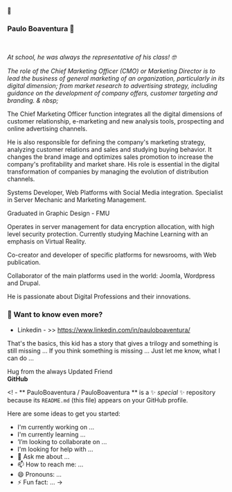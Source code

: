 👋
### Paulo Boaventura 👋
<br>

 </p><p> <i> <font style = "vertical-align: inherit;"> <font style = "vertical-align: inherit;" class = ""> At school, he was always the representative of his class! </font> <font style = "vertical-align: inherit;"> 🤓 </font> </font> </i> </p>

<p> <i> <font style = "vertical-align: inherit;"> <font style = "vertical-align: inherit;"> The role of the Chief Marketing Officer (CMO) or Marketing Director is to lead the business of general marketing of an organization, particularly in its digital dimension; </font> <font style = "vertical-align: inherit;" class = ""> from market research to advertising strategy, including guidance on the development of company offers, customer targeting and branding. & nbsp; </font> </font> </i> </p>

<p> <font style = "vertical-align: inherit;"> <font style = "vertical-align: inherit;"> The Chief Marketing Officer function integrates all the digital dimensions of customer relationship, e-marketing and new analysis tools, prospecting and online advertising channels. </font> </font> </p>

<p> <font style = "vertical-align: inherit;"> <font style = "vertical-align: inherit;"> He is also responsible for defining the company's marketing strategy, analyzing customer relations and sales and studying buying behavior. </font> <font style = "vertical-align: inherit;"> It changes the brand image and optimizes sales promotion to increase the company's profitability and market share. </ font> <font style = "vertical-align: inherit;"> His role is essential in the digital transformation of companies by managing the evolution of distribution channels. </ font> </ font> </ p>
<br>
<p> Systems Developer, Web Platforms with Social Media integration. Specialist in Server Mechanic and Marketing Management.


Graduated in Graphic Design - FMU

Operates in server management for data encryption allocation, with high level security protection.
 Currently studying Machine Learning with an emphasis on Virtual Reality.

Co-creator and developer of specific platforms for newsrooms, with Web publication.

Collaborator of the main platforms used in the world: Joomla, Wordpress and Drupal.


<p> <font style = "vertical-align: inherit;"> <font style = "vertical-align: inherit;"> He is passionate about Digital Professions and their innovations.


  ### 🔭 Want to know even more?

 - Linkedin - >> <link> https://www.linkedin.com/in/pauloboaventura/ </link>

That's the basics, this kid has a story that gives a trilogy and something is still missing ...
If you think something is missing ...
Just let me know, what I can do ...

Hug from the always Updated Friend <br>
<b> GitHub </b>

<! -
** PauloBoaventura / PauloBoaventura ** is a ✨ _special_ ✨ repository because its `README.md` (this file) appears on your GitHub profile.

 

Here are some ideas to get you started:

- I'm currently working on ...
- I'm currently learning ...
- ’I’m looking to collaborate on ...
- I'm looking for help with ...
- 💬 Ask me about ...
- 📫 How to reach me: ...
- 😄 Pronouns: ...
- ⚡ Fun fact: ...
->
